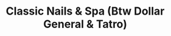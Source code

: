 ---
title: "Classic Nails & Spa (Btw Dollar General & Tatro)"
url: /barre/classic-nails-und-spa-btw-dollar-general-und-tatro/
shop: Kosmetik
---